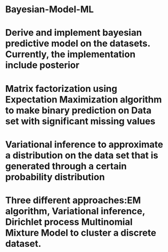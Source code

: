 # Bayesian-Model-ML
# Derive and implement bayesian predictive model on the datasets. Currently, the implementation include posterior
# Matrix factorization using Expectation Maximization algorithm to make binary prediction on Data set with significant missing values
# Variational inference to approximate a distribution on the data set that is generated through a certain probability       distribution
# Three different approaches:EM algorithm, Variational inference, Dirichlet process Multinomial Mixture Model to cluster a discrete dataset.
